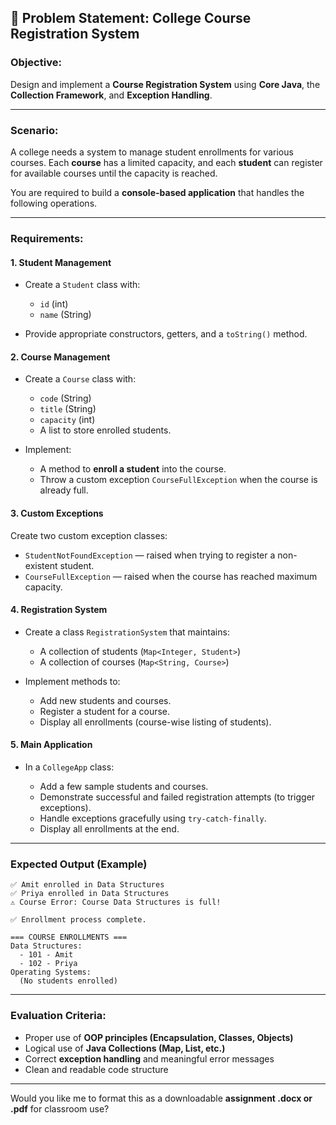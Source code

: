
## 🧩 Problem Statement: College Course Registration System

### Objective:

Design and implement a **Course Registration System** using **Core Java**, the **Collection Framework**, and **Exception Handling**.

---

### Scenario:

A college needs a system to manage student enrollments for various courses.
Each **course** has a limited capacity, and each **student** can register for available courses until the capacity is reached.

You are required to build a **console-based application** that handles the following operations.

---

### Requirements:

#### 1. Student Management

* Create a `Student` class with:

  * `id` (int)
  * `name` (String)
* Provide appropriate constructors, getters, and a `toString()` method.

#### 2. Course Management

* Create a `Course` class with:

  * `code` (String)
  * `title` (String)
  * `capacity` (int)
  * A list to store enrolled students.
* Implement:

  * A method to **enroll a student** into the course.
  * Throw a custom exception `CourseFullException` when the course is already full.

#### 3. Custom Exceptions

Create two custom exception classes:

* `StudentNotFoundException` — raised when trying to register a non-existent student.
* `CourseFullException` — raised when the course has reached maximum capacity.

#### 4. Registration System

* Create a class `RegistrationSystem` that maintains:

  * A collection of students (`Map<Integer, Student>`)
  * A collection of courses (`Map<String, Course>`)
* Implement methods to:

  * Add new students and courses.
  * Register a student for a course.
  * Display all enrollments (course-wise listing of students).

#### 5. Main Application

* In a `CollegeApp` class:

  * Add a few sample students and courses.
  * Demonstrate successful and failed registration attempts (to trigger exceptions).
  * Handle exceptions gracefully using `try-catch-finally`.
  * Display all enrollments at the end.

---

### Expected Output (Example)

```
✅ Amit enrolled in Data Structures
✅ Priya enrolled in Data Structures
⚠️ Course Error: Course Data Structures is full!

✅ Enrollment process complete.

=== COURSE ENROLLMENTS ===
Data Structures:
  - 101 - Amit
  - 102 - Priya
Operating Systems:
  (No students enrolled)
```

---

### Evaluation Criteria:

* Proper use of **OOP principles (Encapsulation, Classes, Objects)**
* Logical use of **Java Collections (Map, List, etc.)**
* Correct **exception handling** and meaningful error messages
* Clean and readable code structure

---

Would you like me to format this as a downloadable **assignment .docx or .pdf** for classroom use?
